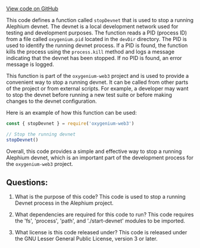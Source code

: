 [View code on GitHub](https://github.com/oxygenium/oxygenium-web3/packages/cli/scripts/stop-devnet.js)

This code defines a function called `stopDevnet` that is used to stop a running Alephium devnet. The devnet is a local development network used for testing and development purposes. The function reads a PID (process ID) from a file called `oxygenium.pid` located in the `devDir` directory. The PID is used to identify the running devnet process. If a PID is found, the function kills the process using the `process.kill` method and logs a message indicating that the devnet has been stopped. If no PID is found, an error message is logged.

This function is part of the `oxygenium-web3` project and is used to provide a convenient way to stop a running devnet. It can be called from other parts of the project or from external scripts. For example, a developer may want to stop the devnet before running a new test suite or before making changes to the devnet configuration.

Here is an example of how this function can be used:

```javascript
const { stopDevnet } = require('oxygenium-web3')

// Stop the running devnet
stopDevnet()
```

Overall, this code provides a simple and effective way to stop a running Alephium devnet, which is an important part of the development process for the `oxygenium-web3` project.
## Questions: 
 1. What is the purpose of this code?
   This code is used to stop a running Devnet process in the Alephium project.

2. What dependencies are required for this code to run?
   This code requires the 'fs', 'process', 'path', and './start-devnet' modules to be imported.

3. What license is this code released under?
   This code is released under the GNU Lesser General Public License, version 3 or later.
